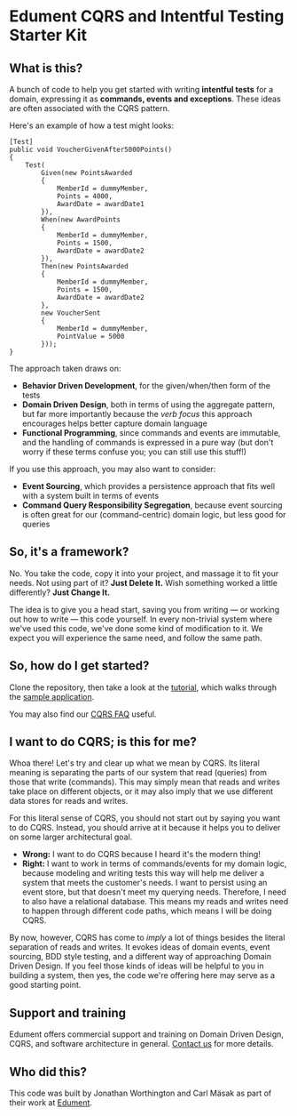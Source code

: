 # Edument CQRS and Intentful Testing Starter Kit

## What is this?

A bunch of code to help you get started with writing **intentful tests** for
a domain, expressing it as **commands, events and exceptions**. These ideas
are often associated with the CQRS pattern.

Here's an example of how a test might looks:

    [Test]
    public void VoucherGivenAfter5000Points()
    {
        Test(
            Given(new PointsAwarded
            {
                MemberId = dummyMember,
                Points = 4000,
                AwardDate = awardDate1
            }),
            When(new AwardPoints
            {
                MemberId = dummyMember,
                Points = 1500,
                AwardDate = awardDate2
            }),
            Then(new PointsAwarded
            {
                MemberId = dummyMember,
                Points = 1500,
                AwardDate = awardDate2
            },
            new VoucherSent
            {
                MemberId = dummyMember,
                PointValue = 5000
            }));
    }

The approach taken draws on:

* **Behavior Driven Development**, for the given/when/then form of the tests
* **Domain Driven Design**, both in terms of using the aggregate pattern, but
  far more importantly because the *verb focus* this approach encourages helps
  better capture domain language
* **Functional Programming**, since commands and events are immutable, and the
  handling of commands is expressed in a pure way (but don't worry if these
  terms confuse you; you can still use this stuff!)

If you use this approach, you may also want to consider:

* **Event Sourcing**, which provides a persistence approach that fits well
  with a system built in terms of events
* **Command Query Responsibility Segregation**, because event sourcing is
  often great for our (command-centric) domain logic, but less good for
  queries

## So, it's a framework?

No. You take the code, copy it into your project, and massage it to fit your
needs. Not using part of it? **Just Delete It.** Wish something worked a little
differently? **Just Change It.**

The idea is to give you a head start, saving you from writing &mdash; or working
out how to write &mdash; this code yourself. In every non-trivial system where we've
used this code, we've done some kind of modification to it. We expect you will
experience the same need, and follow the same path.

## So, how do I get started?

Clone the repository, then take a look at the [tutorial](http://cqrs.nu/tutorial),
which walks through the [sample application](https://github.com/edumentab/cqrs-starter-kit/tree/master/sample-app).

You may also find our [CQRS FAQ](http://cqrs.nu/) useful.

## I want to do CQRS; is this for me?

Whoa there! Let's try and clear up what we mean by CQRS. Its literal meaning
is separating the parts of our system that read (queries) from those that
write (commands). This may simply mean that reads and writes take place on
different objects, or it may also imply that we use different data stores for
reads and writes.

For this literal sense of CQRS, you should not start out by saying you want to
do CQRS. Instead, you should arrive at it because it helps you to deliver on
some larger architectural goal.

* **Wrong:** I want to do CQRS because I heard it's the modern thing!
* **Right:** I want to work in terms of commands/events for my domain logic,
  because modeling and writing tests this way will help me deliver a system
  that meets the customer's needs. I want to persist using an event store,
  but that doesn't meet my querying needs. Therefore, I need to also have a
  relational database. This means my reads and writes need to happen through
  different code paths, which means I will be doing CQRS.

By now, however, CQRS has come to *imply* a lot of things besides the literal
separation of reads and writes. It evokes ideas of domain events, event
sourcing, BDD style testing, and a different way of approaching Domain Driven
Design. If you feel those kinds of ideas will be helpful to you in building a
system, then yes, the code we're offering here may serve as a good starting
point.

## Support and training

Edument offers commercial support and training on Domain Driven Design, CQRS,
and software architecture in general. [Contact us](http://www.edument.se/) for
more details.

## Who did this?

This code was built by Jonathan Worthington and Carl Mäsak as part of their
work at [Edument](http://www.edument.se/).
